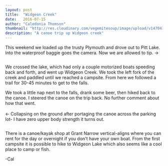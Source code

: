 ```yaml
---
layout: post
title:  "Widgeon Creek"
date:   2016-07-15
author: "Caledonia Thomson"
thumbnail: "http://res.cloudinary.com/vegemitesoup/image/upload/v1470411692/widgeon/11.jpg"
description: "A canoe trip up Widgeon creek"
---
```


<div class="row vertical-align">
<div class="col-sm-8 col-xs-12">
	<a href="http://res.cloudinary.com/vegemitesoup/image/upload/v1470411692/widgeon/1.jpg"><img class="lazy" data-original="http://res.cloudinary.com/vegemitesoup/image/upload/v1470411692/widgeon/1.jpg" /></a>   
</div>
<div class="col-sm-4 col-xs-12">
This weekend we loaded up the trusty Plymouth and drove out to Pitt Lake.
</div>
</div>

<div class="row vertical-align">
<div class="col-sm-4 col-xs-12">
Into the waterproof baggie goes the camera. Now we are allowed to tip. →
</div>
<div class="col-sm-8 col-xs-12">
<a href="http://res.cloudinary.com/vegemitesoup/image/upload/v1470411692/widgeon/3.jpg"><img class="lazy" data-original="http://res.cloudinary.com/vegemitesoup/image/upload/v1470411692/widgeon/3.jpg" /></a>
</div>
</div>

<a href="http://res.cloudinary.com/vegemitesoup/image/upload/v1470411692/widgeon/4.jpg"><img class="lazy" data-original="http://res.cloudinary.com/vegemitesoup/image/upload/v1470411692/widgeon/4.jpg" /></a>

We crossed the lake, which had only a couple motorized boats speeding back and forth, and went up Widgeon Creek. We took the left fork of the creek and paddled until we reached a campsite. From here we followed a trail for 30-45 minutes to get to the falls.

<div class="row vertical-align">                   
	<a href="http://res.cloudinary.com/vegemitesoup/image/upload/v1470411692/widgeon/6.jpg"><img class="lazy" data-original="http://res.cloudinary.com/vegemitesoup/image/upload/v1470411692/widgeon/6.jpg" /></a>
</div>  

<div class="row vertical-align"> 
<div class="col-sm-8 col-xs-12">                  
	<a href="http://res.cloudinary.com/vegemitesoup/image/upload/v1470411692/widgeon/5.jpg"><img class="lazy" data-original="http://res.cloudinary.com/vegemitesoup/image/upload/v1470411692/widgeon/5.jpg" /></a>
</div>  

<div class="col-sm-4 col-xs-12">                   
	<a href="http://res.cloudinary.com/vegemitesoup/image/upload/v1470411692/widgeon/7.jpg"><img class="lazy" data-original="http://res.cloudinary.com/vegemitesoup/image/upload/v1470411692/widgeon/7.jpg" /></a>
</div>
</div>

<div class="row vertical-align">
<div class="col-sm-4 col-xs-12">
	<a href="http://res.cloudinary.com/vegemitesoup/image/upload/v1470411692/widgeon/9.jpg"><img class="lazy" data-original="http://res.cloudinary.com/vegemitesoup/image/upload/v1470411692/widgeon/9.jpg" /></a>
</div>

<div class="col-sm-8 col-xs-12">
	<a href="http://res.cloudinary.com/vegemitesoup/image/upload/v1470411692/widgeon/8.jpg"><img class="lazy" data-original="http://res.cloudinary.com/vegemitesoup/image/upload/v1470411692/widgeon/8.jpg" /></a>
</div>
</div>

<div class="row vertical-align">
<div class="col-sm-6 col-xs-12">                  
	<a href="http://res.cloudinary.com/vegemitesoup/image/upload/v1470411692/widgeon/10.jpg"><img class="lazy" data-original="http://res.cloudinary.com/vegemitesoup/image/upload/v1470411692/widgeon/10.jpg" /></a>
</div>  

<div class="col-sm-6 col-xs-12"> 
We took a little nap next to the falls, drank some beer, then hiked back to the canoe.
I steered the canoe on the trip back. No further comment about how that went.
<br><br>
← Collapsing on the ground after portaging the canoe across the parking lot- I have zero upper body strength it turns out.
</div>
</div>

<a href="http://res.cloudinary.com/vegemitesoup/image/upload/v1470411692/widgeon/11.jpg"><img class="lazy" data-original="http://res.cloudinary.com/vegemitesoup/image/upload/v1470411692/widgeon/11.jpg" /></a>


<div class="row vertical-align"> 
<div class="col-sm-6 col-xs-12">                  
	<a href="http://res.cloudinary.com/vegemitesoup/image/upload/v1470728656/widgeon/DSC05763.jpg"><img class="lazy" data-original="http://res.cloudinary.com/vegemitesoup/image/upload/v1470728656/widgeon/DSC05763.jpg" /></a>
</div>  

<div class="col-sm-6 col-xs-12">                   
There is a canoe/kayak shop at Grant Narrow vertical-aligns where you can rent for the day or overnight if you don't have your own boat. From the first campsite it is possible to hike to Widgeon Lake which also seems like a cool place to camp or fish.
</div>
</div>

-Cal